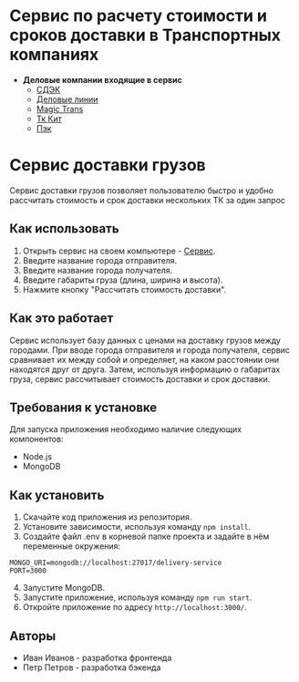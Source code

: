 # Сервис по расчету стоимости и сроков доставки в Транспортных компаниях
+ **Деловые компании входящие в сервис**
    + [СДЭК](https://www.cdek.ru/ru)
    + [Деловые линии](https://www.dellin.ru/)
    + [Magic Trans](https://magic-trans.ru)
    + [Тк Кит](https://spare.tk-kit.com)
    + [Пэк](https://pecom.ru/)
# Сервис доставки грузов

Сервис доставки грузов позволяет пользователю быстро и удобно рассчитать стоимость и срок доставки нескольких ТК за один запрос

## Как использовать

1. Открыть сервис на своем компьютере - [Сервис](http://91.109.201.60:9002/).
2. Введите название города отправителя.
3. Введите название города получателя.
4. Введите габариты груза (длина, ширина и высота).
5. Нажмите кнопку "Рассчитать стоимость доставки".

## Как это работает

Сервис использует базу данных с ценами на доставку грузов между городами. При вводе города отправителя и города получателя, сервис сравнивает их между собой и определяет, на каком расстоянии они находятся друг от друга. Затем, используя информацию о габаритах груза, сервис рассчитывает стоимость доставки и срок доставки. 

## Требования к установке

Для запуска приложения необходимо наличие следующих компонентов:

- Node.js
- MongoDB

## Как установить

1. Скачайте код приложения из репозитория.
2. Установите зависимости, используя команду `npm install`.
3. Создайте файл .env в корневой папке проекта и задайте в нём переменные окружения:
```
MONGO_URI=mongodb://localhost:27017/delivery-service
PORT=3000
```
4. Запустите MongoDB.
5. Запустите приложение, используя команду `npm run start`.
6. Откройте приложение по адресу `http://localhost:3000/`.

## Авторы

- Иван Иванов - разработка фронтенда
- Петр Петров - разработка бэкенда
